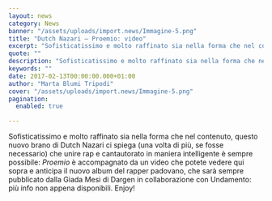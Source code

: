 ```yaml
---
layout: news
category: News
banner: "/assets/uploads/import.news/Immagine-5.png"
title: "Dutch Nazari – Proemio: video"
excerpt: "Sofisticatissimo e molto raffinato sia nella forma che nel contenuto, questo nuovo brano di Dutch Nazari ci spiega (una volta di più, se fosse necessario) che unire rap e cantautorato in maniera intelligente è sempre possibile: Proemio è accompagnato da un video che potete vedere qui sopra e anticipa il nuovo album del rapper padovano, [&hellip"
quote: ""
description: "Sofisticatissimo e molto raffinato sia nella forma che nel contenuto, questo nuovo brano di Dutch Nazari ci spiega (una volta di più, se fosse necessario) che unire rap e cantautorato in maniera intelligente è sempre possibile: Proemio è accompagnato da un video che potete vedere qui sopra e anticipa il nuovo album del rapper padovano, [&hellip"
keywords: ""
date: 2017-02-13T00:00:00.000+01:00
author: "Marta Blumi Tripodi"
cover: "/assets/uploads/import.news/Immagine-5.png"
pagination:
  enabled: true

---
```


Sofisticatissimo e molto raffinato sia nella forma che nel contenuto, questo nuovo brano di Dutch Nazari ci spiega (una volta di più, se fosse necessario) che unire rap e cantautorato in maniera intelligente è sempre possibile: _Proemio_ è accompagnato da un video che potete vedere qui sopra e anticipa il nuovo album del rapper padovano, che sarà sempre pubblicato dalla Giada Mesi di Dargen in collaborazione con Undamento: più info non appena disponibili. Enjoy!
